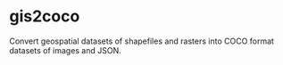 # gis2coco
Convert geospatial datasets of shapefiles and rasters into COCO format datasets of images and JSON.
